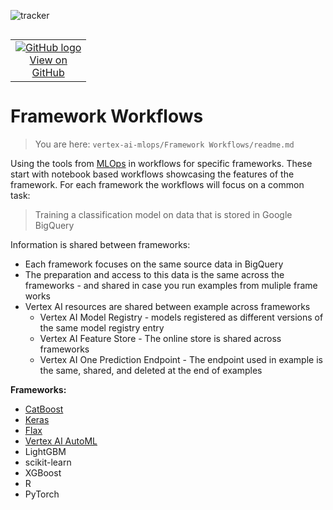 ![tracker](https://us-central1-vertex-ai-mlops-369716.cloudfunctions.net/pixel-tracking?path=statmike%2Fvertex-ai-mlops%2FFramework+Workflows&file=readme.md)
<!--- header table --->
<table align="left">     
  <td style="text-align: center">
    <a href="https://github.com/statmike/vertex-ai-mlops/blob/main/Framework%20Workflows/readme.md">
      <img src="https://cloud.google.com/ml-engine/images/github-logo-32px.png" alt="GitHub logo">
      <br>View on<br>GitHub
    </a>
  </td>
</table><br/><br/><br/><br/>

---
# Framework Workflows
> You are here: `vertex-ai-mlops/Framework Workflows/readme.md`

Using the tools from [MLOps](../MLOps/readme.md) in workflows for specific frameworks.  These start with notebook based workflows showcasing the features of the framework.  For each framework the workflows will focus on a common task:
> Training a classification model on data that is stored in Google BigQuery

Information is shared between frameworks:
- Each framework focuses on the same source data in BigQuery
- The preparation and access to this data is the same across the frameworks - and shared in case you run examples from muliple frame works
- Vertex AI resources are shared between example across frameworks
    - Vertex AI Model Registry - models registered as different versions of the same model registry entry
    - Vertex AI Feature Store - The online store is shared across frameworks
    - Vertex AI One Prediction Endpoint - The endpoint used in example is the same, shared, and deleted at the end of examples

**Frameworks:**
- [CatBoost](./CatBoost/readme.md)
- [Keras](./Keras/readme.md)
- [Flax](./Flax/readme.md)
- [Vertex AI AutoML](./Vertex%20AI%20AutoML/readme.md)
- LightGBM
- scikit-learn
- XGBoost
- R
- PyTorch